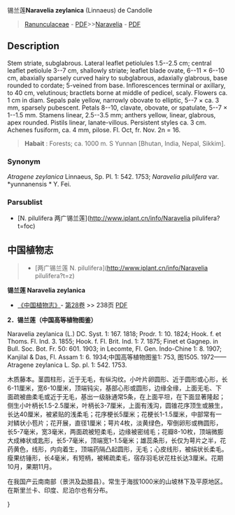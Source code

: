 锡兰莲**Naravelia zeylanica** (Linnaeus) de Candolle

> [Ranunculaceae](http://www.iplant.cn/info/Ranunculaceae?t=foc) - [PDF](http://www.iplant.cn/foc/pdf/Ranunculaceae.pdf)>>[Naravelia](http://www.iplant.cn/info/Naravelia?t=foc) - [PDF](http://www.iplant.cn/foc/pdf/Naravelia.pdf)

## Description

Stem striate, subglabrous. Lateral leaflet petiolules 1.5--2.5 cm; central leaflet petiolule 3--7 cm, shallowly striate; leaflet blade ovate, 6--11 × 6--10 cm, abaxially sparsely curved hairy to subglabrous, adaxially glabrous, base rounded to cordate; 5-veined from base. Inflorescences terminal or axillary, to 40 cm, velutinous; bractlets borne at middle of pedicel, scaly. Flowers ca. 1 cm in diam. Sepals pale yellow, narrowly obovate to elliptic, 5--7 × ca. 3 mm, sparsely pubescent. Petals 8--10, clavate, obovate, or spatulate, 5--7 × 1--1.5 mm. Stamens linear, 2.5--3.5 mm; anthers yellow, linear, glabrous, apex rounded. Pistils linear, lanate-villous. Persistent styles ca. 3 cm. Achenes fusiform, ca. 4 mm, pilose. Fl. Oct, fr. Nov. 2n = 16.


> **Habait** : 
> Forests; ca. 1000 m. S Yunnan [Bhutan, India, Nepal, Sikkim].

### Synonym
*Atragene zeylanica* Linnaeus, Sp. Pl. 1: 542. 1753; *Naravelia pilulifera* var. *yunnanensis * Y. Fei.



### Parsublist

* [N.  pilulifera  两广锡兰莲](http://www.iplant.cn/info/Naravelia pilulifera?t=foc)

## 中国植物志

> * [两广锡兰莲  N.  pilulifera](http://www.iplant.cn/info/Naravelia pilulifera?t=z)


**锡兰莲 Naravelia zeylanica**

* [《中国植物志》](http://www.iplant.cn/frps)- [第28卷](http://www.iplant.cn/frps/vol/28) >> 238页 [PDF](http://www.iplant.cn/frps/pdf/28/238.pdf)


**2．锡兰莲（中国高等植物图鉴）**

Naravelia zeylanica (L.) DC. Syst. 1: 167. 1818; Prodr. 1: 10. 1824; Hook. f. et Thoms. Fl. Ind. 3. 1855; Hook. f. Fl. Brit. Ind. 1: 7. 1875; Finet et Gagnep. in Bull. Soc. Bot. Fr. 50: 601. 1903; in Lecomte, Fl. Gen. Indo-Chine 1: 8. 1907; Kanjilal & Das, Fl. Assam 1: 6. 1934;中国高等植物图鉴1: 753, 图1505. 1972——Atragene zeylanica L. Sp. pl. 1: 542. 1753.

木质藤本。茎圆柱形，近于无毛，有纵沟纹。小叶片卵圆形、近于圆形或心形，长6-11厘米，宽6-10厘米，顶端钝尖，基部心形或圆形，边缘全缘，上面无毛、下面疏被曲柔毛或近于无毛，基出一级脉通常5条，在上面平坦，在下面显著隆起；侧生小叶柄长1.5-2.5厘米，叶柄长3-7厘米，上面有浅沟，圆锥花序顶生或腋生，长达40厘米，被紧贴的浅柔毛；花序梗长5厘米；花梗长1-1.5厘米，中部常有一对鳞状小苞片；花开展，直径1厘米；萼片4枚，淡黄绿色，窄倒卵形或椭圆形，长5-7毫米，宽3毫米，两面疏被短柔毛，边缘被密绒毛；花瓣8-10枚，顶端微膨大成棒状或匙形，长5-7毫米，顶端宽1-1.5毫米；雄蕊条形，长仅为萼片之半，花药黄色，线形，内向着生，顶端药隔凸起圆形，无毛；心皮线形，被绢状长柔毛。瘦果纺锤形，长4毫米，有短柄，被稀疏柔毛，宿存羽毛状花柱长达3厘米。花期10月，果期11月。

在我国产云南南部（景洪及勐腊县）。常生于海拔1000米的山坡林下及平原地区。在斯里兰卡、印度、尼泊尔也有分布。



}